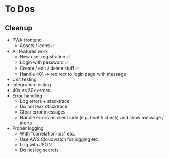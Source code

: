 # To Dos

## Cleanup

- PWA frontend
  - Assets / icons ✅
- All features work
  - New user registration ✅
  - Login with password ✅
  - Create / edit / delete stuff ✅
  - Handle 401 -> redirect to login page with message
- Unit testing
- Integration testing
- 40x vs 50x errors
- Error handling
  - Log errors + stacktrace
  - Do not leak stacktrace
  - Clear error messages
  - Handle errors on client side (e.g. health check) and show message / alerts
- Proper logging
  - With "correlation-ids" etc.
  - Use AWS Cloudwatch for logging etc.
  - Log with JSON
  - Do not log secrets
